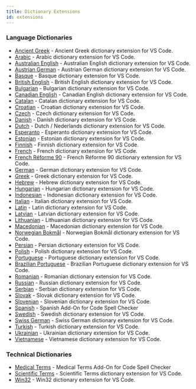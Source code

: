 ```yaml
---
title: Dictionary Extensions
id: extensions
---
```


<!--- cspell:disable --->

<!--- @@inject: https://github.com/streetsidesoftware/vscode-cspell-dict-extensions/blob/main/static/generated/marketplace_language_extensions.md --->

### Language Dictionaries

-   [Ancient Greek](https://marketplace.visualstudio.com/items?itemName=streetsidesoftware.code-spell-checker-ancient-greek) - Ancient Greek dictionary extension for VS Code.
-   [Arabic](https://marketplace.visualstudio.com/items?itemName=streetsidesoftware.code-spell-checker-arabic) - Arabic dictionary extension for VS Code.
-   [Australian English](https://marketplace.visualstudio.com/items?itemName=streetsidesoftware.code-spell-checker-australian-english) - Australian English dictionary extension for VS Code.
-   [Austrian German](https://marketplace.visualstudio.com/items?itemName=streetsidesoftware.code-spell-checker-austrian-german) - Austrian German dictionary extension for VS Code.
-   [Basque](https://marketplace.visualstudio.com/items?itemName=streetsidesoftware.code-spell-checker-basque) - Basque dictionary extension for VS Code.
-   [British English](https://marketplace.visualstudio.com/items?itemName=streetsidesoftware.code-spell-checker-british-english) - British English dictionary extension for VS Code.
-   [Bulgarian](https://marketplace.visualstudio.com/items?itemName=streetsidesoftware.code-spell-checker-bulgarian) - Bulgarian dictionary extension for VS Code.
-   [Canadian English](https://marketplace.visualstudio.com/items?itemName=streetsidesoftware.code-spell-checker-canadian-english) - Canadian English dictionary extension for VS Code.
-   [Catalan](https://marketplace.visualstudio.com/items?itemName=streetsidesoftware.code-spell-checker-catalan) - Catalan dictionary extension for VS Code.
-   [Croatian](https://marketplace.visualstudio.com/items?itemName=streetsidesoftware.code-spell-checker-croatian) - Croatian dictionary extension for VS Code.
-   [Czech](https://marketplace.visualstudio.com/items?itemName=streetsidesoftware.code-spell-checker-czech) - Czech dictionary extension for VS Code.
-   [Danish](https://marketplace.visualstudio.com/items?itemName=streetsidesoftware.code-spell-checker-danish) - Danish dictionary extension for VS Code.
-   [Dutch](https://marketplace.visualstudio.com/items?itemName=streetsidesoftware.code-spell-checker-dutch) - Dutch / Nederlands dictionary extension for VS Code.
-   [Esperanto](https://marketplace.visualstudio.com/items?itemName=streetsidesoftware.code-spell-checker-esperanto) - Esperanto dictionary extension for VS Code.
-   [Estonian](https://marketplace.visualstudio.com/items?itemName=streetsidesoftware.code-spell-checker-estonian) - Estonian dictionary extension for VS Code.
-   [Finnish](https://marketplace.visualstudio.com/items?itemName=streetsidesoftware.code-spell-checker-finnish) - Finnish dictionary extension for VS Code.
-   [French](https://marketplace.visualstudio.com/items?itemName=streetsidesoftware.code-spell-checker-french) - French dictionary extension for VS Code.
-   [French Réforme 90](https://marketplace.visualstudio.com/items?itemName=streetsidesoftware.code-spell-checker-french-reforme) - French Réforme 90 dictionary extension for VS Code.
-   [German](https://marketplace.visualstudio.com/items?itemName=streetsidesoftware.code-spell-checker-german) - German dictionary extension for VS Code.
-   [Greek](https://marketplace.visualstudio.com/items?itemName=streetsidesoftware.code-spell-checker-greek) - Greek dictionary extension for VS Code.
-   [Hebrew](https://marketplace.visualstudio.com/items?itemName=streetsidesoftware.code-spell-checker-hebrew) - Hebrew dictionary extension for VS Code.
-   [Hungarian](https://marketplace.visualstudio.com/items?itemName=streetsidesoftware.code-spell-checker-hungarian) - Hungarian dictionary extension for VS Code.
-   [Indonesian](https://marketplace.visualstudio.com/items?itemName=streetsidesoftware.code-spell-checker-indonesian) - Indonesian dictionary extension for VS Code.
-   [Italian](https://marketplace.visualstudio.com/items?itemName=streetsidesoftware.code-spell-checker-italian) - Italian dictionary extension for VS Code.
-   [Latin](https://marketplace.visualstudio.com/items?itemName=streetsidesoftware.code-spell-checker-latin) - Latin dictionary extension for VS Code.
-   [Latvian](https://marketplace.visualstudio.com/items?itemName=streetsidesoftware.code-spell-checker-latvian) - Latvian dictionary extension for VS Code.
-   [Lithuanian](https://marketplace.visualstudio.com/items?itemName=streetsidesoftware.code-spell-checker-lithuanian) - Lithuanian dictionary extension for VS Code.
-   [Macedonian](https://marketplace.visualstudio.com/items?itemName=streetsidesoftware.code-spell-checker-macedonian) - Macedonian dictionary extension for VS Code.
-   [Norwegian Bokmål](https://marketplace.visualstudio.com/items?itemName=streetsidesoftware.code-spell-checker-norwegian-bokmal) - Norwegian Bokmål dictionary extension for VS Code.
-   [Persian](https://marketplace.visualstudio.com/items?itemName=streetsidesoftware.code-spell-checker-persian) - Persian dictionary extension for VS Code.
-   [Polish](https://marketplace.visualstudio.com/items?itemName=streetsidesoftware.code-spell-checker-polish) - Polish dictionary extension for VS Code.
-   [Portuguese](https://marketplace.visualstudio.com/items?itemName=streetsidesoftware.code-spell-checker-portuguese) - Portuguese dictionary extension for VS Code.
-   [Brazilian Portuguese](https://marketplace.visualstudio.com/items?itemName=streetsidesoftware.code-spell-checker-portuguese-brazilian) - Brazilian Portuguese dictionary extension for VS Code.
-   [Romanian](https://marketplace.visualstudio.com/items?itemName=streetsidesoftware.code-spell-checker-romanian) - Romanian dictionary extension for VS Code.
-   [Russian](https://marketplace.visualstudio.com/items?itemName=streetsidesoftware.code-spell-checker-russian) - Russian dictionary extension for VS Code.
-   [Serbian](https://marketplace.visualstudio.com/items?itemName=streetsidesoftware.code-spell-checker-serbian) - Serbian dictionary extension for VS Code.
-   [Slovak](https://marketplace.visualstudio.com/items?itemName=streetsidesoftware.code-spell-checker-slovak) - Slovak dictionary extension for VS Code.
-   [Slovenian](https://marketplace.visualstudio.com/items?itemName=streetsidesoftware.code-spell-checker-slovenian) - Slovenian dictionary extension for VS Code.
-   [Spanish](https://marketplace.visualstudio.com/items?itemName=streetsidesoftware.code-spell-checker-spanish) - Spanish Add-On for Code Spell Checker
-   [Swedish](https://marketplace.visualstudio.com/items?itemName=streetsidesoftware.code-spell-checker-swedish) - Swedish dictionary extension for VS Code.
-   [Swiss German](https://marketplace.visualstudio.com/items?itemName=streetsidesoftware.code-spell-checker-swiss-german) - Swiss German dictionary extension for VS Code.
-   [Turkish](https://marketplace.visualstudio.com/items?itemName=streetsidesoftware.code-spell-checker-turkish) - Turkish dictionary extension for VS Code.
-   [Ukrainian](https://marketplace.visualstudio.com/items?itemName=streetsidesoftware.code-spell-checker-ukrainian) - Ukrainian dictionary extension for VS Code.
-   [Vietnamese](https://marketplace.visualstudio.com/items?itemName=streetsidesoftware.code-spell-checker-vietnamese) - Vietnamese dictionary extension for VS Code.

### Technical Dictionaries

-   [Medical Terms](https://marketplace.visualstudio.com/items?itemName=streetsidesoftware.code-spell-checker-medical-terms) - Medical Terms Add-On for Code Spell Checker
-   [Scientific Terms](https://marketplace.visualstudio.com/items?itemName=streetsidesoftware.code-spell-checker-scientific-terms) - Scientific Terms dictionary extension for VS Code.
-   [Win32](https://marketplace.visualstudio.com/items?itemName=streetsidesoftware.code-spell-checker-win32) - Win32 dictionary extension for VS Code.

<!--- @@inject-end: https://github.com/streetsidesoftware/vscode-cspell-dict-extensions/blob/main/static/generated/marketplace_language_extensions.md --->

<!--- cspell:enable --->
